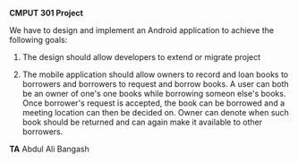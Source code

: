 **CMPUT 301 Project**

We have to design and implement an Android application to achieve the following goals:

  1) The design should allow developers to extend or migrate project

  2) The mobile application should allow owners to record and loan books to borrowers and borrowers to request and borrow books. 
     A user can both be an owner of one's one books while borrowing someon else's books.
     Once borrower's request is accepted, the book can be borrowed and a meeting location can then be decided on. 
     Owner can denote when such book should be returned and can again make it available to other borrowers.

**TA**
Abdul Ali Bangash
